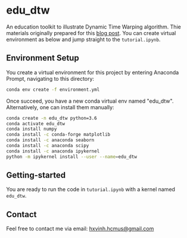 # edu_dtw
An education toolkit to illustrate Dynamic Time Warping algorithm. Thie materials originally prepared for this <a href="https://hovinh.github.io/blog/">blog post</a>. You can create virtual environment as below and jump straight to the `tutorial.ipynb`. 

## Environment Setup

You create a virtual environment for this project by entering Anaconda Prompt, navigating to this directory:
```bash
conda env create -f environment.yml
```
Once succeed, you have a new conda virtual env named "edu_dtw". Alternatively, one can install them manually:

```bash
conda create -n edu_dtw python=3.6
conda activate edu_dtw
conda install numpy
conda install -c conda-forge matplotlib
conda install -c anaconda seaborn
conda install -c anaconda scipy
conda install -c anaconda ipykernel
python -m ipykernel install --user --name=edu_dtw
```

## Getting-started
You are ready to run the code in `tutorial.ipynb` with a kernel named `edu_dtw`.


## Contact
Feel free to contact me via email: hxvinh.hcmus@gmail.com
